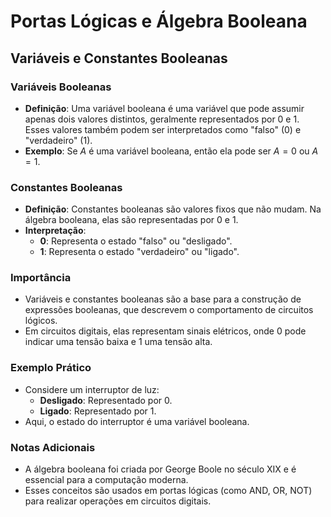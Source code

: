 
# Portas Lógicas e Álgebra Booleana

## Variáveis e Constantes Booleanas

### Variáveis Booleanas
- **Definição**: Uma variável booleana é uma variável que pode assumir apenas dois valores distintos, geralmente representados por 0 e 1. Esses valores também podem ser interpretados como "falso" (0) e "verdadeiro" (1).
- **Exemplo**: Se $A$ é uma variável booleana, então ela pode ser $A = 0$ ou $A = 1$.

### Constantes Booleanas
- **Definição**: Constantes booleanas são valores fixos que não mudam. Na álgebra booleana, elas são representadas por 0 e 1.
- **Interpretação**:
  - **0**: Representa o estado "falso" ou "desligado".
  - **1**: Representa o estado "verdadeiro" ou "ligado".

### Importância
- Variáveis e constantes booleanas são a base para a construção de expressões booleanas, que descrevem o comportamento de circuitos lógicos.
- Em circuitos digitais, elas representam sinais elétricos, onde 0 pode indicar uma tensão baixa e 1 uma tensão alta.

### Exemplo Prático
- Considere um interruptor de luz:
  - **Desligado**: Representado por 0.
  - **Ligado**: Representado por 1.
- Aqui, o estado do interruptor é uma variável booleana.

### Notas Adicionais
- A álgebra booleana foi criada por George Boole no século XIX e é essencial para a computação moderna.
- Esses conceitos são usados em portas lógicas (como AND, OR, NOT) para realizar operações em circuitos digitais.